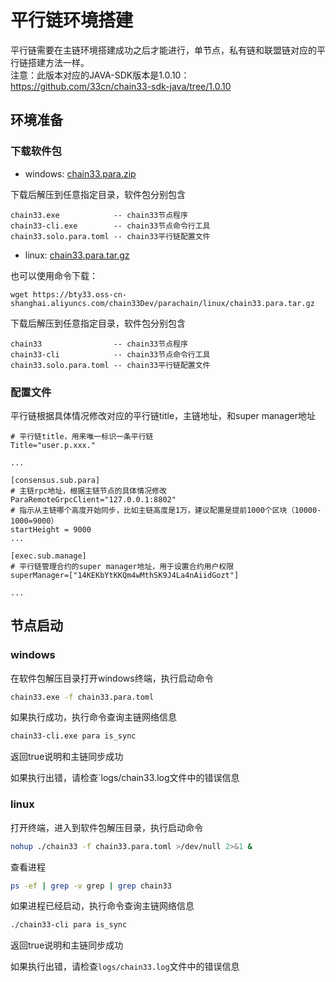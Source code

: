 # 平行链环境搭建
平行链需要在主链环境搭建成功之后才能进行，单节点，私有链和联盟链对应的平行链搭建方法一样。  
注意：此版本对应的JAVA-SDK版本是1.0.10：https://github.com/33cn/chain33-sdk-java/tree/1.0.10

## 环境准备

### 下载软件包
- windows: [chain33.para.zip](https://bty33.oss-cn-shanghai.aliyuncs.com/chain33Dev/parachain/windows/chain33.para.zip)

下载后解压到任意指定目录，软件包分别包含
```text
chain33.exe            -- chain33节点程序
chain33-cli.exe        -- chain33节点命令行工具
chain33.solo.para.toml -- chain33平行链配置文件
```

- linux: [chain33.para.tar.gz](https://bty33.oss-cn-shanghai.aliyuncs.com/chain33Dev/parachain/linux/chain33.para.tar.gz)

也可以使用命令下载：
```shell
wget https://bty33.oss-cn-shanghai.aliyuncs.com/chain33Dev/parachain/linux/chain33.para.tar.gz
```

下载后解压到任意指定目录，软件包分别包含
```text
chain33                -- chain33节点程序
chain33-cli            -- chain33节点命令行工具
chain33.solo.para.toml -- chain33平行链配置文件
```

### 配置文件

平行链根据具体情况修改对应的平行链title，主链地址，和super manager地址

```text
# 平行链title，用来唯一标识一条平行链
Title="user.p.xxx."

...

[consensus.sub.para]
# 主链rpc地址，根据主链节点的具体情况修改
ParaRemoteGrpcClient="127.0.0.1:8802"
# 指示从主链哪个高度开始同步，比如主链高度是1万，建议配置是提前1000个区块（10000-1000=9000）
startHeight = 9000
...

[exec.sub.manage]
# 平行链管理合约的super manager地址，用于设置合约用户权限
superManager=["14KEKbYtKKQm4wMthSK9J4La4nAiidGozt"]

...
```

## 节点启动

### windows
在软件包解压目录打开windows终端，执行启动命令

```bash
chain33.exe -f chain33.para.toml
```

如果执行成功，执行命令查询主链网络信息

```bash
chain33-cli.exe para is_sync
```

返回true说明和主链同步成功

如果执行出错，请检查`logs/chain33.log文件中的错误信息

### linux
打开终端，进入到软件包解压目录，执行启动命令

```bash
nohup ./chain33 -f chain33.para.toml >/dev/null 2>&1 &
```

查看进程

```bash
ps -ef | grep -v grep | grep chain33
```

如果进程已经启动，执行命令查询主链网络信息

```bash
./chain33-cli para is_sync
```

返回true说明和主链同步成功

如果执行出错，请检查`logs/chain33.log`文件中的错误信息